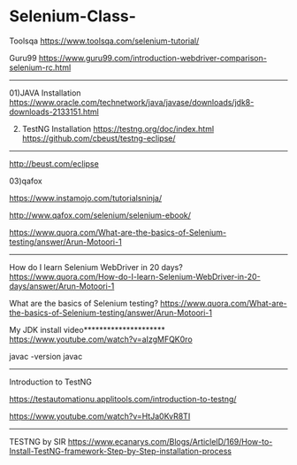 # Selenium-Class-

Toolsqa
https://www.toolsqa.com/selenium-tutorial/

Guru99
https://www.guru99.com/introduction-webdriver-comparison-selenium-rc.html

******

01)JAVA Installation 
https://www.oracle.com/technetwork/java/javase/downloads/jdk8-downloads-2133151.html

02) TestNG Installation
https://testng.org/doc/index.html
https://github.com/cbeust/testng-eclipse/
******
http://beust.com/eclipse	

03)qafox

https://www.instamojo.com/tutorialsninja/

http://www.qafox.com/selenium/selenium-ebook/

https://www.quora.com/What-are-the-basics-of-Selenium-testing/answer/Arun-Motoori-1

******

How do I learn Selenium WebDriver in 20 days?
https://www.quora.com/How-do-I-learn-Selenium-WebDriver-in-20-days/answer/Arun-Motoori-1


What are the basics of Selenium testing?
https://www.quora.com/What-are-the-basics-of-Selenium-testing/answer/Arun-Motoori-1



My JDK install video*********************
https://www.youtube.com/watch?v=aIzgMFQK0ro

javac -version
javac


******

Introduction to TestNG

https://testautomationu.applitools.com/introduction-to-testng/


https://www.youtube.com/watch?v=HtJa0KvR8TI

***********

TESTNG by SIR
https://www.ecanarys.com/Blogs/ArticleID/169/How-to-Install-TestNG-framework-Step-by-Step-installation-process



